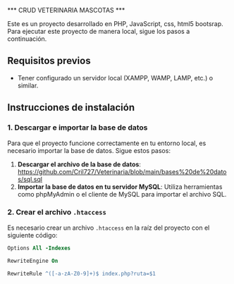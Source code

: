 *** CRUD VETERINARIA MASCOTAS ***

Este es un proyecto desarrollado en PHP, JavaScript, css, html5 bootsrap. Para ejecutar este proyecto de manera local, sigue los pasos a continuación.

## Requisitos previos

- Tener configurado un servidor local (XAMPP, WAMP, LAMP, etc.) o similar.

## Instrucciones de instalación

### 1. Descargar e importar la base de datos

Para que el proyecto funcione correctamente en tu entorno local, es necesario importar la base de datos. Sigue estos pasos:

1. **Descargar el archivo de la base de datos**: https://github.com/Cril727/Veterinaria/blob/main/bases%20de%20datos/sql.sql
2. **Importar la base de datos en tu servidor MySQL**: Utiliza herramientas como phpMyAdmin o el cliente de MySQL para importar el archivo SQL.

### 2. Crear el archivo `.htaccess`

Es necesario crear un archivo `.htaccess` en la raíz del proyecto con el siguiente código:

```apache
Options All -Indexes

RewriteEngine On

RewriteRule ^([-a-zA-Z0-9]+)$ index.php?ruta=$1
